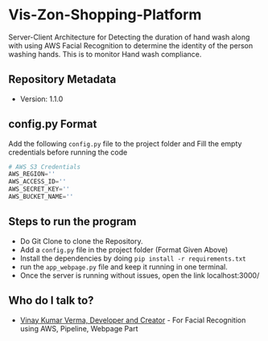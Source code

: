 # Vis-Zon-Shopping-Platform

Server-Client Architecture for Detecting the duration of hand wash along with using AWS Facial Recognition to determine the identity of the person washing hands. This is to monitor Hand wash compliance.

## Repository Metadata ##

* Version: 1.1.0

## config.py Format ##

Add the following `config.py` file to the project folder and Fill the empty credentials before running the code

```python
# AWS S3 Credentials
AWS_REGION=''
AWS_ACCESS_ID=''
AWS_SECRET_KEY=''
AWS_BUCKET_NAME=''

```

## Steps to run the program ##

* Do Git Clone to clone the Repository.
* Add a `config.py` file in the project folder (Format Given Above)
* Install the dependencies by doing `pip install -r requirements.txt`
* run the `app_webpage.py` file and keep it running in one terminal. 
* Once the server is running without issues, open the link localhost:3000/

## Who do I talk to? ##

* [Vinay Kumar Verma, Developer and Creator](mailto:vermavinay982@gmail.com ) - For Facial Recognition using AWS, Pipeline, Webpage Part
